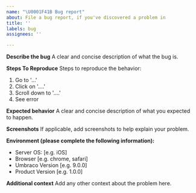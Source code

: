 ```yaml
---
name: "\U0001F41B Bug report"
about: File a bug report, if you've discovered a problem in
title: ''
labels: bug
assignees: ''

---
```


**Describe the bug**
A clear and concise description of what the bug is.

**Steps To Reproduce**
Steps to reproduce the behavior:
1. Go to '...'
2. Click on '....'
3. Scroll down to '....'
4. See error

**Expected behavior**
A clear and concise description of what you expected to happen.

**Screenshots**
If applicable, add screenshots to help explain your problem.

**Environment (please complete the following information):**
 - Server OS: [e.g. iOS]
 - Browser [e.g. chrome, safari]
 - Umbraco Version [e.g. 9.0.0]
 - Product Version [e.g. 1.0.0]

**Additional context**
Add any other context about the problem here.
